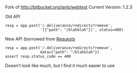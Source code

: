 Fork of http://bitbucket.org/ianb/webtest
Current Version: 1.2.3

Old API

    resp = app.post('/.deliverance/redirects?remove',
                    '[{"path": "/blahblah"}]', status=400)

New API (borrowed from [Requests](http://docs.python-requests.org/en/latest/index.html)

    resp = app.post('/.deliverance/redirects?remove',
                    data={"path": "/blahblah"})
    assert resp.status_code == 400

Doesn't look like much, but I find it much easier to use

